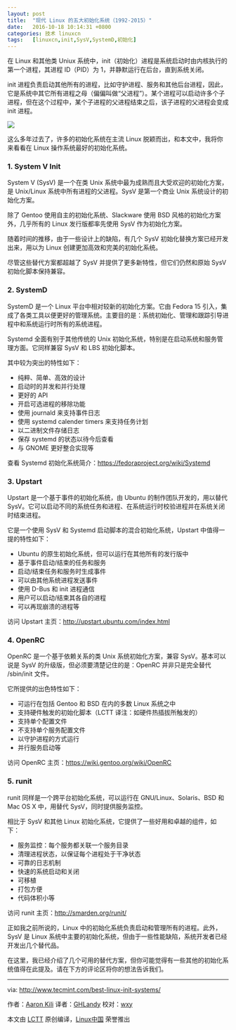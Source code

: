 ```yaml
---
layout: post
title:	"现代 Linux 的五大初始化系统（1992-2015）"
date:	2016-10-18 10:14:31 +0800 
categories:	技术 linuxcn 
tags:	[linuxcn,init,SysV,SystemD,初始化]
---
```



在 Linux 和其他类 Uniux 系统中，init（初始化）进程是系统启动时由内核执行的第一个进程，其进程 ID（PID）为 1，并静默运行在后台，直到系统关闭。


init 进程负责启动其他所有的进程，比如守护进程、服务和其他后台进程，因此，它是系统中其它所有进程之母（偏偏叫做“父进程”）。某个进程可以启动许多个子进程，但在这个过程中，某个子进程的父进程结束之后，该子进程的父进程会变成 init 进程。


![](/Asserts/Images//attachment/album/201610/18/101433ro35k433x1r88xx5.jpg)


这么多年过去了，许多的初始化系统在主流 Linux 脱颖而出，和本文中，我将你来看看在 Linux 操作系统最好的初始化系统。


### 1. System V Init


System V (SysV) 是一个在类 Unix 系统中最为成熟而且大受欢迎的初始化方案，是 Unix/Linux 系统中所有进程的父进程。SysV 是第一个商业 Unix 系统设计的初始化方案。


除了 Gentoo 使用自主的初始化系统、Slackware 使用 BSD 风格的初始化方案外，几乎所有的 Linux 发行版都率先使用 SysV 作为初始化方案。


随着时间的推移，由于一些设计上的缺陷，有几个 SysV 初始化替换方案已经开发出来，用以为 Linux 创建更加高效和完美的初始化系统。


尽管这些替代方案都超越了 SysV 并提供了更多新特性，但它们仍然和原始 SysV 初始化脚本保持兼容。


### 2. SystemD


SystemD 是一个 Linux 平台中相对较新的初始化方案。它由 Fedora 15 引入，集成了各类工具以便更好的管理系统。主要目的是：系统初始化、管理和跟踪引导进程中和系统运行时所有的系统进程。


Systemd 全面有别于其他传统的 Unix 初始化系统，特别是在启动系统和服务管理方面。它同样兼容 SysV 和 LBS 初始化脚本。


其中较为突出的特性如下：


* 纯粹、简单、高效的设计
* 启动时的并发和并行处理
* 更好的 API
* 开启可选进程的移除功能
* 使用 journald 来支持事件日志
* 使用 systemd calender timers 来支持任务计划
* 以二进制文件存储日志
* 保存 systemd 的状态以待今后查看
* 与 GNOME 更好整合实现等


查看 Systemd 初始化系统简介：<https://fedoraproject.org/wiki/Systemd>


### 3. Upstart


Upstart 是一个基于事件的初始化系统，由 Ubuntu 的制作团队开发的，用以替代 SysV。它可以启动不同的系统任务和进程、在系统运行时校验进程并在系统关闭时结束进程。


它是一个使用 SysV 和 Systemd 启动脚本的混合初始化系统，Upstart 中值得一提的特性如下：


* Ubuntu 的原生初始化系统，但可以运行在其他所有的发行版中
* 基于事件启动/结束的任务和服务
* 启动/结束任务和服务时生成事件
* 可以由其他系统进程发送事件
* 使用 D-Bus 和 init 进程通信
* 用户可以启动/结束其各自的进程
* 可以再现崩溃的进程等


访问 Upstart 主页：<http://upstart.ubuntu.com/index.html>


### 4. OpenRC


OpenRC 是一个基于依赖关系的类 Unix 系统初始化方案，兼容 SysV。基本可以说是 SysV 的升级版，但必须要清楚记住的是：OpenRC 并非只是完全替代 /sbin/init 文件。


它所提供的出色特性如下：


* 可运行在包括 Gentoo 和 BSD 在内的多数 Linux 系统之中
* 支持硬件触发的初始化脚本（LCTT 译注：如硬件热插拔所触发的）
* 支持单个配置文件
* 不支持单个服务配置文件
* 以守护进程的方式运行
* 并行服务启动等


访问 OpenRC 主页：<https://wiki.gentoo.org/wiki/OpenRC>


### 5. runit


runit 同样是一个跨平台初始化系统，可以运行在 GNU/Linux、Solaris、BSD 和 Mac OS X 中，用替代 SysV，同时提供服务监控。


相比于 SysV 和其他 Linux 初始化系统，它提供了一些好用和卓越的组件，如下：


* 服务监控：每个服务都关联一个服务目录
* 清理进程状态，以保证每个进程处于干净状态
* 可靠的日志机制
* 快速的系统启动和关闭
* 可移植
* 打包方便
* 代码体积小等


访问 runit 主页：<http://smarden.org/runit/>


正如我之前所说的，Linux 中的初始化系统负责启动和管理所有的进程。此外，SysV 是 Linux 系统中主要的初始化系统，但由于一些性能缺陷，系统开发者已经开发出几个替代品。


在这里，我已经介绍了几个可用的替代方案，但你可能觉得有一些其他的初始化系统值得在此提及。请在下方的评论区将你的想法告诉我们。




---


via: <http://www.tecmint.com/best-linux-init-systems/>


作者：[Aaron Kili](http://www.tecmint.com/author/aaronkili/) 译者：[GHLandy](https://github.com/GHLandy) 校对：[wxy](https://github.com/wxy)


本文由 [LCTT](https://github.com/LCTT/TranslateProject) 原创编译，[Linux中国](https://linux.cn/) 荣誉推出

